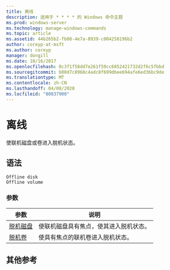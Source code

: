 ```yaml
---
title: 离线
description: 适用于 * * * * 的 Windows 命令主题
ms.prod: windows-server
ms.technology: manage-windows-commands
ms.topic: article
ms.assetid: 44b265b2-fb08-4e7a-8939-c004258196b2
author: coreyp-at-msft
ms.author: coreyp
manager: dongill
ms.date: 10/16/2017
ms.openlocfilehash: 0c3f1f58dd7e261f59cc6052421732d2f6c5fbbd
ms.sourcegitcommit: b00d7c8968c4adc8f699dbee694afe6ed36bc9de
ms.translationtype: MT
ms.contentlocale: zh-CN
ms.lasthandoff: 04/08/2020
ms.locfileid: "80837900"
---
```

# <a name="offline"></a>离线



使联机磁盘或卷进入脱机状态。

## <a name="syntax"></a>语法

```
Offline disk
Offline volume
```

### <a name="parameters"></a>参数

|参数|说明|
|---------|-----------|
|[脱机磁盘](offline-disk.md)|使联机磁盘具有焦点，使其进入脱机状态。|
|[脱机卷](offline-volume.md)|使具有焦点的联机卷进入脱机状态。|

## <a name="additional-references"></a>其他参考


